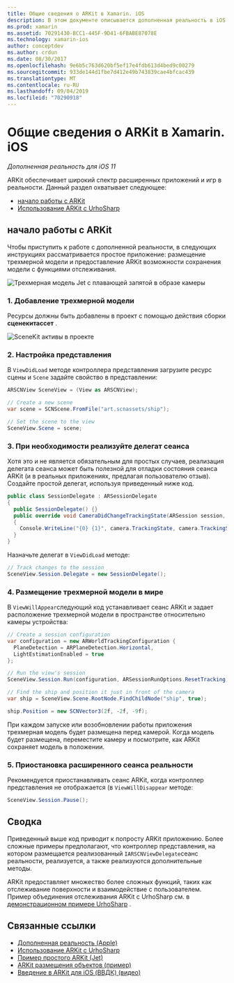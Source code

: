 ```yaml
---
title: Общие сведения о ARKit в Xamarin. iOS
description: В этом документе описывается дополненная реальность в iOS 11 с ARKit. В нем обсуждается добавление трехмерной модели в приложение, Настройка представления, реализация делегата сеанса, размещение трехмерной модели в мире и приостановка расширенного сеанса реальности.
ms.prod: xamarin
ms.assetid: 70291430-BCC1-445F-9D41-6FBABE87078E
ms.technology: xamarin-ios
author: conceptdev
ms.author: crdun
ms.date: 08/30/2017
ms.openlocfilehash: 9e6b5c763d620bf5ef17e4fdb613d4bed9c00279
ms.sourcegitcommit: 933de144d1fbe7d412e49b743839cae4bfcac439
ms.translationtype: MT
ms.contentlocale: ru-RU
ms.lasthandoff: 09/04/2019
ms.locfileid: "70290918"
---
```

# <a name="introduction-to-arkit-in-xamarinios"></a>Общие сведения о ARKit в Xamarin. iOS

_Дополненная реальность для iOS 11_

ARKit обеспечивает широкий спектр расширенных приложений и игр в реальности. Данный раздел охватывает следующее:

- [начало работы с ARKit](#gettingstarted)
- [Использование ARKit с UrhoSharp](urhosharp.md)

<a name="gettingstarted" />

## <a name="getting-started-with-arkit"></a>начало работы с ARKit

Чтобы приступить к работе с дополненной реальности, в следующих инструкциях рассматривается простое приложение: размещение трехмерной модели и предоставление ARKit возможности сохранения модели с функциями отслеживания.

![Трехмерная модель Jet с плавающей запятой в образе камеры](images/jet-sml.png)

### <a name="1-add-a-3d-model"></a>1. Добавление трехмерной модели

Ресурсы должны быть добавлены в проект с помощью действия сборки **сценекитассет** .

![SceneKit активы в проекте](images/scene-assets.png)


### <a name="2-configure-the-view"></a>2. Настройка представления

В `ViewDidLoad` методе контроллера представления загрузите ресурс сцены и `Scene` задайте свойство в представлении:

```csharp
ARSCNView SceneView = (View as ARSCNView);

// Create a new scene
var scene = SCNScene.FromFile("art.scnassets/ship");

// Set the scene to the view
SceneView.Scene = scene;
```

### <a name="3-optionally-implement-a-session-delegate"></a>3. При необходимости реализуйте делегат сеанса

Хотя это и не является обязательным для простых случаев, реализация делегата сеанса может быть полезной для отладки состояния сеанса ARKit (и в реальных приложениях, предлагая пользователю отзыв). Создайте простой делегат, используя приведенный ниже код.

```csharp
public class SessionDelegate : ARSessionDelegate
{
  public SessionDelegate() {}
  public override void CameraDidChangeTrackingState(ARSession session, ARCamera camera)
  {
    Console.WriteLine("{0} {1}", camera.TrackingState, camera.TrackingStateReason);
  }
}
```

Назначьте делегат в `ViewDidLoad` методе:

```csharp
// Track changes to the session
SceneView.Session.Delegate = new SessionDelegate();
```

### <a name="4-position-the-3d-model-in-the-world"></a>4. Размещение трехмерной модели в мире

В `ViewWillAppear`следующий код устанавливает сеанс ARKit и задает расположение трехмерной модели в пространстве относительно камеры устройства:

```csharp
// Create a session configuration
var configuration = new ARWorldTrackingConfiguration {
  PlaneDetection = ARPlaneDetection.Horizontal,
  LightEstimationEnabled = true
};

// Run the view's session
SceneView.Session.Run(configuration, ARSessionRunOptions.ResetTracking);

// Find the ship and position it just in front of the camera
var ship = SceneView.Scene.RootNode.FindChildNode("ship", true);

ship.Position = new SCNVector3(2f, -2f, -9f);
```

При каждом запуске или возобновлении работы приложения трехмерная модель будет размещена перед камерой. Когда модель будет размещена, переместите камеру и посмотрите, как ARKit сохраняет модель в положении.

### <a name="5-pause-the-augmented-reality-session"></a>5. Приостановка расширенного сеанса реальности

Рекомендуется приостанавливать сеанс ARKit, когда контроллер представления не отображается (в `ViewWillDisappear` методе:

```csharp
SceneView.Session.Pause();
```

## <a name="summary"></a>Сводка

Приведенный выше код приводит к попросту ARKit приложению. Более сложные примеры предполагают, что контроллер представления, на котором размещается реализованный `IARSCNViewDelegate`сеанс реальности, реализуется, а также реализуются дополнительные методы.

ARKit предоставляет множество более сложных функций, таких как отслеживание поверхности и взаимодействие с пользователем. Пример объединения отслеживания ARKit с UrhoSharp см. в [демонстрационном примере UrhoSharp](urhosharp.md) .


## <a name="related-links"></a>Связанные ссылки

- [Дополненная реальность (Apple)](https://developer.apple.com/arkit/)
- [Использование ARKit с UrhoSharp](urhosharp.md)
- [Пример простого ARKit (Jet)](https://docs.microsoft.com/samples/xamarin/ios-samples/ios11-arkitsample)
- [ARKit размещения объектов (пример)](https://docs.microsoft.com/samples/xamarin/ios-samples/ios11-arkitplacingobjects)
- [Введение в ARKit для iOS (ВВДК) (видео)](https://developer.apple.com/videos/play/wwdc2017/602/)
